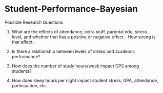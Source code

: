 # Student-Performance-Bayesian

Possible Research Questions

1.  What are the effects of attendance, extra stuff, parental edu, stress level, and whether that has a positive or negative effect - How strong is that effect.

2.  Is there a relationship between levels of stress and academic performance?

3.  How does the number of study hours/week impact GPS among students?

4.  How does sleep hours per night impact student stress, GPA, attendance, participation, etc.
